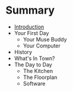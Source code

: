 # Summary

* [Introduction](README.md)
* Your First Day
   * Your Muse Buddy
   * Your Computer
* History
* What's In Town?
* The Day to Day
   * The Kitchen
   * The Floorplan
   * Software


